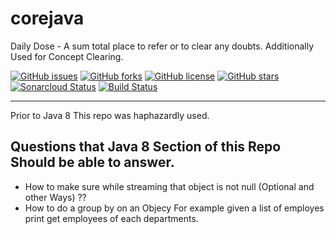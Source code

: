 # corejava

Daily Dose - A sum total place to refer or to clear any doubts. Additionally Used for Concept Clearing.

[![GitHub issues](https://img.shields.io/github/issues/Akash-Mittal/corejava.svg)](https://github.com/Akash-Mittal/corejava/issues)
[![GitHub forks](https://img.shields.io/github/forks/Akash-Mittal/corejava.svg)](https://github.com/Akash-Mittal/corejava/network)
[![GitHub license](https://img.shields.io/github/license/Akash-Mittal/corejava.svg)](https://github.com/Akash-Mittal/corejava/blob/master/LICENSE)
[![GitHub stars](https://img.shields.io/github/stars/Akash-Mittal/corejava.svg)](https://github.com/Akash-Mittal/corejava/stargazers)
[![Sonarcloud Status](https://sonarcloud.io/api/project_badges/measure?project=Akash-Mittal_corejava&metric=alert_status)](https://sonarcloud.io/dashboard?id=Akash-Mittal_corejava)
[![Build Status](https://travis-ci.org/Akash-Mittal/corejava.svg?branch=master)](https://travis-ci.org/Akash-Mittal/corejava)


---

Prior to Java 8 This repo was haphazardly used.

## Questions that Java 8 Section of this Repo Should be able to answer.

* How to make sure while streaming that object is not null (Optional and other Ways) ??
* How to do a group by on an Objecy For example given a list of employes print get employees of each departments.


